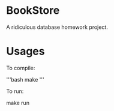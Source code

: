 BookStore
=========

A ridiculous database homework project.

Usages
=========
To compile:

'''bash
make
'''

To run:

make run

